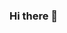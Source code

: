 ### Hi there 👋

<!--
**Jobaduwul/Jobaduwul** is a ✨ _special_ ✨ repository because its `README.md` (this file) appears on your GitHub profile.

Here are some ideas to get you started:

- 🔭 I’m currently working on ... 
- 🌱 I’m currently learning ... MERN Stack, Android Development, Game Development
- 👯 I’m looking to collaborate on ...
- 🤔 I’m looking for help with ...
- 💬 Ask me about ...
- 📫 How to reach me: ... kazijawadulislam123@gmail.com
- 😄 Pronouns: ... He/Him/His
- ⚡ Fun fact: ...
-->
